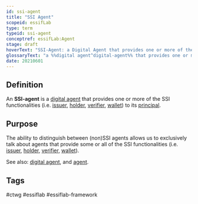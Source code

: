 ```yaml
---
id: ssi-agent
title: "SSI Agent"
scopeid: essifLab
type: term
typeid: ssi-agent
conceptref: essifLab:Agent
stage: draft
hoverText: "SSI-Agent: a Digital Agent that provides one or more of the SSI functionalities (Issuer, Holder, Verifier, Wallet) to its Principal."
glossaryText: "a %%digital agent^digital-agent%% that provides one or more of the %%ssi functionalities^ssi-agent%% (%%issuer^issuer%%, %%holder^holder%%, %%verifier^verifier%%, %%wallet^wallet%%) to its %%principal^principal%%."
date: 20210601
---
```


## Definition
An **SSI-agent** is a [digital agent](digital-agent) that provides one or more of the SSI functionalities (i.e. [issuer](issuer), [holder](holder), [verifier](verifier), [wallet](wallet)) to its [principal](principal).

## Purpose
<!--State the purpose(s) for which it is necessary (or at least: desirable) to define <New Term>.-->
The ability to distinguish between (non)SSI agents allows us to exclusively talk about agents that provide some or all of the SSI functionalities (i.e. [issuer](issuer), [holder](holder), [verifier](verifier), [wallet](wallet)).

See also: [digital agent](digital-agent), and [agent](agent).

## Tags
#ctwg #essiflab #essiflab-framework